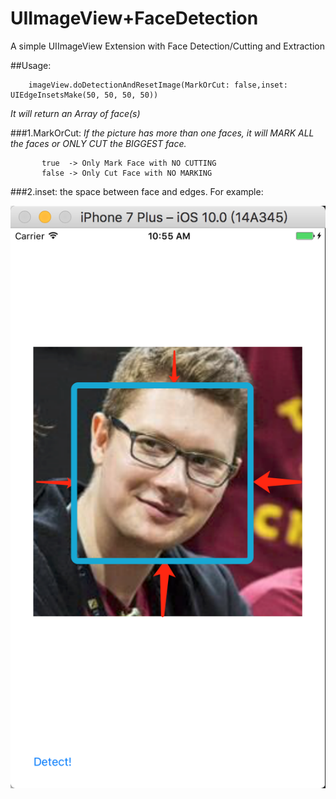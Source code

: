 # UIImageView+FaceDetection
A simple UIImageView Extension with Face Detection/Cutting and Extraction

##Usage:

        imageView.doDetectionAndResetImage(MarkOrCut: false,inset: UIEdgeInsetsMake(50, 50, 50, 50))

_It will return an Array<UIImage> of face(s)_

###1.MarkOrCut: 
_If the picture has more than one faces, it will MARK ALL the faces or ONLY CUT the BIGGEST face._

           true  -> Only Mark Face with NO CUTTING
           false -> Only Cut Face with NO MARKING

###2.inset: the space between face and edges.
For example:

![image](example.png)
